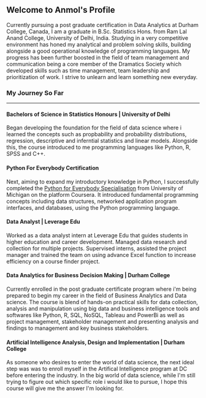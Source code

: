 ## Welcome to Anmol's Profile


Currently pursuing a post graduate certification in Data Analytics at Durham College, Canada, I am a graduate in B.Sc. Statistics Hons. from Ram Lal Anand College, University of Delhi, India. Studying in a very competitive environment has honed my analytical and problem solving skills, building alongside a good operational knowledge of programming languages. My progress has been further boosted in the field of team management and communication being a core member of the Dramatics Society which developed skills such as time management, team leadership and prioritization of work. I strive to unlearn and learn something new everyday.

### My Journey So Far

---

#### Bachelors of Science in Statistics Honours | University of Delhi

Began developing the foundation for the field of data science where i learned the concepts such as propbability and probability distributions, regression, descriptive and inferntial statistics and linear models. 
Alongside this, the course introduced to me programming languages like Python, R, SPSS and C++. 

#### Python For Everybody Certification

Next, aiming to expand my introductory knowledge in Python, I successfully completed the [Python for Everybody Specialisation](https://www.coursera.org/account/accomplishments/specialization/certificate/XVM4EQ7FXYV7) from University of Michigan on the platform Coursera. It introduced fundamental programming concepts including data structures, networked application program interfaces, and databases, using the Python programming language.

#### Data Analyst | Leverage Edu

Worked as a data analyst intern at Leverage Edu that guides students in higher education and career development. Managed data research and collection for multiple projects. Supervised interns, assisted the project manager and trained the team on using advance Excel function to increase efficiency on a course finder project.

#### Data Analytics for Business Decision Making | Durham College

Currently enrolled in the post graduate certificate program where i'm being prepared to begin my career in the field of Business Analytics and Data science. The course is blend of hands-on practical skills for data collection, analysis and manipulation using big data and business intelligence tools and softwares like Python, R, SQL, NoSQL, Tableau and PowerBi as well as project management, stakeholder management and presenting analysis and findings to management and key business stakeholders.

#### Artificial Intelligence Analysis, Design and Implementation | Durham College

As someone who desires to enter the world of data science, the next ideal step was was to enroll myself in the Artifical Intelligence program at DC before entering the industry. In the big world of data science, while I'm still trying to figure out which specific role i would like to pursue, I hope this course will give me the answer I'm looking for.



